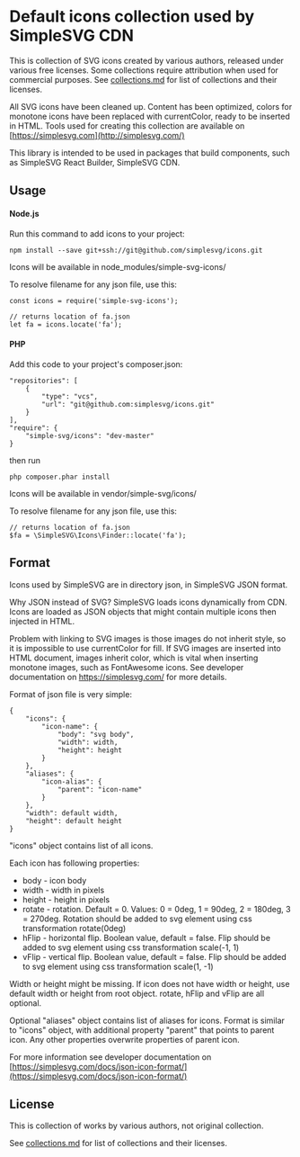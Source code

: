 # Default icons collection used by SimpleSVG CDN

This is collection of SVG icons created by various authors, released under various free licenses. Some collections require attribution when used for commercial purposes. See [collections.md](./collections.md) for list of collections and their licenses.

All SVG icons have been cleaned up. Content has been optimized, colors for monotone icons have been replaced with currentColor, ready to be inserted in HTML. Tools used for creating this collection are available on [https://simplesvg.com](http://simplesvg.com/)

This library is intended to be used in packages that build components, such as SimpleSVG React Builder, SimpleSVG CDN.


## Usage

#### Node.js

Run this command to add icons to your project:

	npm install --save git+ssh://git@github.com/simplesvg/icons.git

Icons will be available in node_modules/simple-svg-icons/

To resolve filename for any json file, use this:

    const icons = require('simple-svg-icons');
        
    // returns location of fa.json
    let fa = icons.locate('fa');



#### PHP

Add this code to your project's composer.json:

	"repositories": [
		{
			"type": "vcs", 
			"url": "git@github.com:simplesvg/icons.git"
		}
	],
	"require": {
		"simple-svg/icons": "dev-master"
	}

then run

	php composer.phar install

Icons will be available in vendor/simple-svg/icons/

To resolve filename for any json file, use this:

    // returns location of fa.json
    $fa = \SimpleSVG\Icons\Finder::locate('fa');



## Format

Icons used by SimpleSVG are in directory json, in SimpleSVG JSON format.

Why JSON instead of SVG? SimpleSVG loads icons dynamically from CDN. Icons are loaded as JSON objects that might contain multiple icons then injected in HTML.

Problem with linking to SVG images is those images do not inherit style, so it is impossible to use currentColor for fill. If SVG images are inserted into HTML document, images inherit color, which is vital when inserting monotone images, such as FontAwesome icons. See developer documentation on https://simplesvg.com/ for more details.

Format of json file is very simple:

	{
		"icons": {
			"icon-name": {
				"body": "svg body",
				"width": width,
				"height": height
			}
		},
		"aliases": {
			"icon-alias": {
				"parent": "icon-name"
			}
		},
		"width": default width,
		"height": default height
	}


"icons" object contains list of all icons.

Each icon has following properties:
* body - icon body
* width - width in pixels
* height - height in pixels
* rotate - rotation. Default = 0. Values: 0 = 0deg, 1 = 90deg, 2 = 180deg, 3 = 270deg. Rotation should be added to svg element using css transformation rotate(0deg)
* hFlip - horizontal flip. Boolean value, default = false. Flip should be added to svg element using css transformation scale(-1, 1)
* vFlip - vertical flip. Boolean value, default = false. Flip should be added to svg element using css transformation scale(1, -1)

Width or height might be missing. If icon does not have width or height, use default width or height from root object.
rotate, hFlip and vFlip are all optional.

Optional "aliases" object contains list of aliases for icons. Format is similar to "icons" object, with additional property "parent" that points to parent icon. Any other properties overwrite properties of parent icon.

For more information see developer documentation on [https://simplesvg.com/docs/json-icon-format/](https://simplesvg.com/docs/json-icon-format/)


## License

This is collection of works by various authors, not original collection.

See [collections.md](./collections.md) for list of collections and their licenses.
